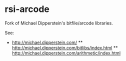 rsi-arcode
==========

Fork of Michael Dipperstein's bitfile/arcode libraries.

See:
* http://michael.dipperstein.com/
** http://michael.dipperstein.com/bitlibs/index.html
** http://michael.dipperstein.com/arithmetic/index.html

